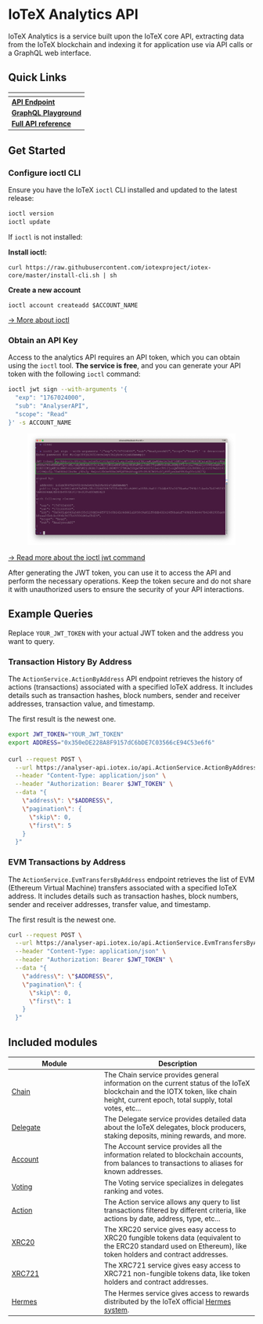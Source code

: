 # IoTeX Analytics API

IoTeX Analytics is a service built upon the IoTeX core API, extracting data from the IoTeX blockchain and indexing it for application use via API calls or a GraphQL web interface.

## Quick Links

<table data-view="cards"><thead><tr><th></th></tr></thead><tbody><tr><td><a href="https://analyser-api.iotex.io/api"><strong>API Endpoint</strong></a></td></tr><tr><td><a href="https://analyser-api.iotex.io/graphql"><strong>GraphQL Playground</strong></a></td></tr><tr><td><a href="https://analyser-api.iotex.io/docs/#introduction"><strong>Full API reference</strong></a></td></tr></tbody></table>

## Get Started

### Configure ioctl CLI

Ensure you have the IoTeX `ioctl` CLI installed and updated to the latest release:

```bash
ioctl version
ioctl update
```

If `ioctl` is not installed:

**Install ioctl:**

```
curl https://raw.githubusercontent.com/iotexproject/iotex-core/master/install-cli.sh | sh
```

**Create a new account**

```
ioctl account createadd $ACCOUNT_NAME
```

[→ More about ioctl](../ioctl-cli/create-accounts.md)

### Obtain an API Key

Access to the analytics API requires an API token, which you can obtain using the `ioctl` tool. **The service is free**, and you can generate your API token with the following `ioctl` command:

```bash
ioctl jwt sign --with-arguments '{
  "exp": "1767024000",  
  "sub": "AnalyserAPI",    
  "scope": "Read"           
}' -s ACCOUNT_NAME
```

<figure><img src="../../../.gitbook/assets/image (1) (1) (1) (1) (1) (1) (1) (1) (1) (1) (1) (1).png" alt=""><figcaption></figcaption></figure>

[→ Read more about the ioctl jwt command ](../../reference-docs/ioctl-client/jwt-auth-tokens.md#use-ioctl-to-issue-jwt)

After generating the JWT token, you can use it to access the API and perform the necessary operations. Keep the token secure and do not share it with unauthorized users to ensure the security of your API interactions.

## Example Queries

Replace `YOUR_JWT_TOKEN` with your actual JWT token and the address you want to query.

### Transaction History By Address

The `ActionService.ActionByAddress` API endpoint retrieves the history of actions (transactions) associated with a specified IoTeX address. It includes details such as transaction hashes, block numbers, sender and receiver addresses, transaction value, and timestamp.

The first result is the newest one.

```bash
export JWT_TOKEN="YOUR_JWT_TOKEN"
export ADDRESS="0x350eDE228A8F9157dC6bDE7C03566cE94C53e6f6"

curl --request POST \
  --url https://analyser-api.iotex.io/api.ActionService.ActionByAddress \
  --header "Content-Type: application/json" \
  --header "Authorization: Bearer $JWT_TOKEN" \
  --data "{
    \"address\": \"$ADDRESS\",
    \"pagination\": {
      \"skip\": 0,
      \"first\": 5
    }
  }"

```

### EVM Transactions by Address

The `ActionService.EvmTransfersByAddress` endpoint retrieves the list of EVM (Ethereum Virtual Machine) transfers associated with a specified IoTeX address. It includes details such as transaction hashes, block numbers, sender and receiver addresses, transfer value, and timestamp.

The first result is the newest one.

```bash
curl --request POST \
  --url https://analyser-api.iotex.io/api.ActionService.EvmTransfersByAddress \
  --header "Content-Type: application/json" \
  --header "Authorization: Bearer $JWT_TOKEN" \
  --data "{
    \"address\": \"$ADDRESS\",
    \"pagination\": {
      \"skip\": 0,
      \"first\": 1
    }
  }"
```

## Included modules

<table><thead><tr><th width="175">Module</th><th>Description</th></tr></thead><tbody><tr><td><a href="https://analyser-api.iotex.io/docs/#chain-service-api">Chain</a></td><td>The Chain service provides general information on the current status of the IoTeX blockchain and the IOTX token, like chain height, current epoch, total supply, total votes, etc...</td></tr><tr><td><a href="https://analyser-api.iotex.io/docs/#delegate-service-api">Delegate</a></td><td>The Delegate service provides detailed data about the IoTeX delegates, block producers, staking deposits, mining rewards, and more. </td></tr><tr><td><a href="https://analyser-api.iotex.io/docs/#account-service-api">Account</a></td><td>The Account service provides all the information related to blockchain accounts, from balances to transactions to aliases for known addresses.</td></tr><tr><td><a href="https://analyser-api.iotex.io/docs/#voting-service-api">Voting</a></td><td>The Voting service specializes in delegates ranking and votes.</td></tr><tr><td><a href="https://analyser-api.iotex.io/docs/#action-service-api">Action</a></td><td>The Action service allows any query to list transactions filtered by different criteria, like actions by date, address, type, etc... </td></tr><tr><td><a href="https://analyser-api.iotex.io/docs/#xrc20-service-api">XRC20</a></td><td>The XRC20 service gives easy access to XRC20 fungible tokens data (equivalent to the ERC20 standard used on Ethereum), like token holders and contract addresses.</td></tr><tr><td><a href="https://analyser-api.iotex.io/docs/#xrc721-service-api">XRC721</a></td><td>The XRC721 service gives easy access to XRC721 non-fungible tokens data, like token holders and contract addresses.</td></tr><tr><td><a href="https://analyser-api.iotex.io/docs/#hermes-service-api">Hermes</a></td><td>The Hermes service gives access to rewards distributed by the IoTeX official <a href="https://hermes.to/">Hermes system</a>.</td></tr></tbody></table>
